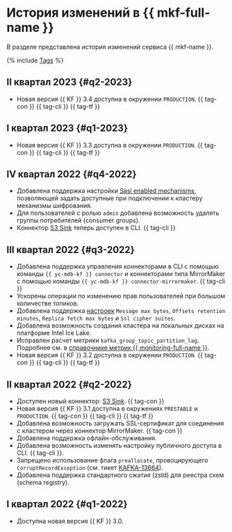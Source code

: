 # История изменений в {{ mkf-full-name }}

В разделе представлена история изменений сервиса {{ mkf-name }}.

{% include [Tags](../_includes/mdb/release-notes-tags.md) %}

## II квартал 2023 {#q2-2023}

* Новая версия {{ KF }} 3.4 доступна в окружении `PRODUCTION`. {{ tag-con }} {{ tag-cli }} {{ tag-tf }}

## I квартал 2023 {#q1-2023}

* Новая версия {{ KF }} 3.3 доступна в окружении `PRODUCTION`. {{ tag-con }} {{ tag-cli }} {{ tag-tf }}

## IV квартал 2022 {#q4-2022}

* Добавлена поддержка настройки [Sasl enabled mechanisms](concepts/settings-list.md#settings-sasl-enabled-mechanisms), позволяющей задать доступные при подключении к кластеру механизмы шифрования.
* Для пользователей с ролью `admin` добавлена возможность удалять группы потребителей (consumer groups).
* Коннектор [S3 Sink](concepts/connectors.md#s3-sink) теперь доступен в CLI. {{ tag-cli }}

## III квартал 2022 {#q3-2022}

* Добавлена поддержка управления коннекторами в CLI с помощью команды `{{ yc-mdb-kf }} connector` и коннекторами типа MirrorMaker с помощью команды `{{ yc-mdb-kf }} connector-mirrormaker`. {{ tag-cli }}
* Ускорены операции по изменению прав пользователей при большом количестве топиков.
* Добавлена поддержка [настроек](concepts/settings-list.md#cluster-settings) `Message max bytes`, `Offsets retention minutes`, `Replica fetch max bytes` и `Ssl cipher suites`.
* Добавлена возможность создания кластера на локальных дисках на платформе Intel Ice Lake.
* Исправлен расчет метрики `kafka_group_topic_partition_lag`.  Подробнее см. в [справочнике метрик {{ monitoring-full-name }}](https://cloud.yandex.ru/docs/monitoring/metrics-ref/#managed-kafka). 
* Новая версия {{ KF }} 3.2 доступна в окружении `PRODUCTION`. {{ tag-con }} {{ tag-cli }} {{ tag-tf }}

## II квартал 2022 {#q2-2022}

* Доступен новый коннектор: [S3 Sink](concepts/connectors.md#s3-sink). {{ tag-con }}
* Новая версия {{ KF }} 3.1 доступна в окружениях `PRESTABLE` и `PRODUCTION`. {{ tag-con }} {{ tag-cli }} {{ tag-tf }}
* Добавлена возможность загружать SSL-сертификат для соединения с кластером через коннектор MirrorMaker. {{ tag-con }}
* Добавлена поддержка офлайн-обслуживания.
* Добавлена возможность изменять настройку публичного доступа в CLI. {{ tag-cli }}.
* Запрещено использование флага `preallocate`, провоцирующего `CorruptRecordException` (см. тикет [KAFKA-13664](https://issues.apache.org/jira/browse/KAFKA-13664)).
* Добавлена поддержка стандартного сжатия (zstd) для реестра схем (schema registry).

## I квартал 2022 {#q1-2022}

* Доступна новая версия {{ KF }} 3.0.

